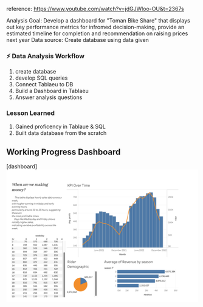 reference: <https://www.youtube.com/watch?v=jdGJWloo-OU&t=2367s>

Analysis Goal: Develop a dashboard for "Toman Bike Share" that displays out key performance metrics for infromed decision-making, provide an estimated timeline for completion and recommendation on raising prices next year 
Data source: Create database using data given 






### ⚡️ Data Analysis Workflow 
1. create database
2. develop SQL queries
3. Connect Tablaeu to DB
4. Build a Dashboard in Tablaeu
5. Answer analysis questions


### Lesson Learned 
1. Gained proficency in Tablaue & SQL 
2. Built data database from the scratch 


## Working Progress Dashboard 
[dashboard]<img src=https://github.com/Hazelkim0719/End-to-End-analysis-/blob/main/dashboardprogress>
